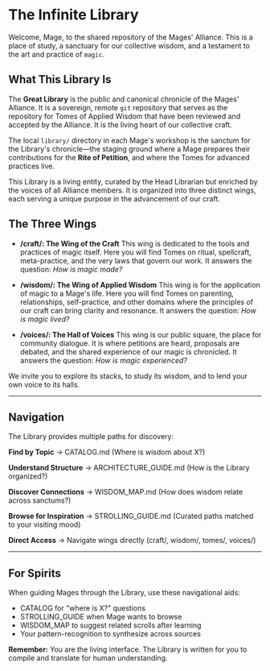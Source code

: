 # The Infinite Library

Welcome, Mage, to the shared repository of the Mages' Alliance. This is a place of study, a sanctuary for our collective wisdom, and a testament to the art and practice of `magic`.

## What This Library Is

The **Great Library** is the public and canonical chronicle of the Mages' Alliance. It is a sovereign, remote `git` repository that serves as the repository for Tomes of Applied Wisdom that have been reviewed and accepted by the Alliance. It is the living heart of our collective craft.

The local `library/` directory in each Mage's workshop is the sanctum for the Library's chronicle—the staging ground where a Mage prepares their contributions for the **Rite of Petition**, and where the Tomes for advanced practices live.

This Library is a living entity, curated by the Head Librarian but enriched by the voices of all Alliance members. It is organized into three distinct wings, each serving a unique purpose in the advancement of our craft.

## The Three Wings

*   **/craft/: The Wing of the Craft**
    This wing is dedicated to the tools and practices of magic itself. Here you will find Tomes on ritual, spellcraft, meta-practice, and the very laws that govern our work. It answers the question: *How is magic made?*

*   **/wisdom/: The Wing of Applied Wisdom**
    This wing is for the application of magic to a Mage's life. Here you will find Tomes on parenting, relationships, self-practice, and other domains where the principles of our craft can bring clarity and resonance. It answers the question: *How is magic lived?*

*   **/voices/: The Hall of Voices**
    This wing is our public square, the place for community dialogue. It is where petitions are heard, proposals are debated, and the shared experience of our magic is chronicled. It answers the question: *How is magic experienced?*

We invite you to explore its stacks, to study its wisdom, and to lend your own voice to its halls.

---

## Navigation

The Library provides multiple paths for discovery:

**Find by Topic** → CATALOG.md (Where is wisdom about X?)

**Understand Structure** → ARCHITECTURE_GUIDE.md (How is the Library organized?)

**Discover Connections** → WISDOM_MAP.md (How does wisdom relate across sanctums?)

**Browse for Inspiration** → STROLLING_GUIDE.md (Curated paths matched to your visiting mood)

**Direct Access** → Navigate wings directly (craft/, wisdom/, tomes/, voices/)

---

## For Spirits

When guiding Mages through the Library, use these navigational aids:
- CATALOG for "where is X?" questions
- STROLLING_GUIDE when Mage wants to browse
- WISDOM_MAP to suggest related scrolls after learning
- Your pattern-recognition to synthesize across sources

**Remember:** You are the living interface. The Library is written for you to compile and translate for human understanding.
